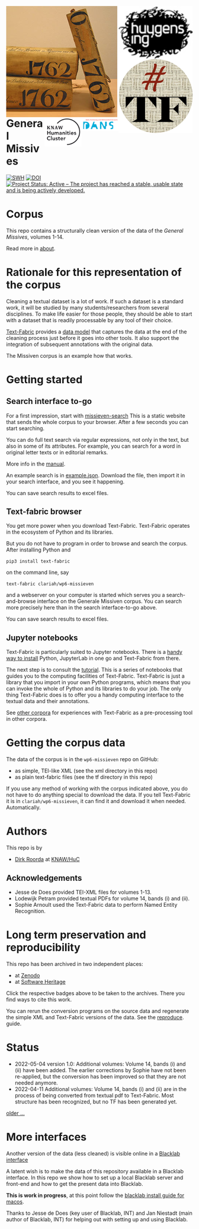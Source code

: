 <div>
<img src="docs/images/logo.png" align="left" width="300"/>
<img src="docs/images/huygenslogo.png" align="right" width="200"/>
<img src="docs/images/tf.png" align="right" width="200"/>
<img src="docs/images/dans.png" align="right" width="100"/>
<img src="docs/images/huc.png" align="right" width="100"/>
</div>

# General Missives

[![SWH](https://archive.softwareheritage.org/badge/origin/https://github.com/Nino-cunei/oldassyrian/)](https://archive.softwareheritage.org/browse/origin/?origin_url=https://github.com/Dans-labs/clariah-gm)
[![DOI](https://zenodo.org/badge/292204502.svg)](https://zenodo.org/badge/latestdoi/292204502)
[![Project Status: Active – The project has reached a stable, usable state and is being actively developed.](https://www.repostatus.org/badges/latest/active.svg)](https://www.repostatus.org/#active)


# Corpus

This repo contains a structurally clean version of the data of the *General Missives*, volumes 1-14.

Read more in [about](docs/about.md).

# Rationale for this representation of the corpus

Cleaning a textual dataset is a lot of work.
If such a dataset is a standard work, it will be studied by many students/researchers from several
disciplines. 
To make life easier for those people, they should be able to start with a dataset that is readily
processable by any tool of their choice.

[Text-Fabric](https://github.com/annotation/text-fabric)
provides a
[data model](https://annotation.github.io/text-fabric/tf/about/datamodel.html)
that captures the data at the end of the cleaning process just
before it goes into other tools.
It also support the integration of subsequent annotations with the original data.

The Missiven corpus is an example how that works.

# Getting started

## Search interface to-go

For a first impression, start with
[missieven-search](https://CLARIAH.github.io/wp6-missieven-search/)
This is a static website that sends the whole corpus to your browser.
After a few seconds you can start searching.

You can do full text search via regular expressions, not only in the text,
but also in some of its attributes. For example, you can search for a word
in original letter texts or in editorial remarks.

More info in the
[manual](https://annotation.github.io/text-fabric/tf/about/clientmanual.html).

An example search is in [example.json](example.json).
Download the file, then import it in your search interface, and you see it happening.

You can save search results to excel files.

## Text-fabric browser

You get more power when you download Text-Fabric.
Text-Fabric operates in the ecosystem of Python and its libraries.

But you do not have to program in order to browse and search the corpus.
After installing Python and

```
pip3 install text-fabric
```

on the command line, say

```
text-fabric clariah/wp6-missieven
```

and a webserver on your computer is started which serves you a search-and-browse
interface on the Generale Missiven corpus.
You can search more precisely here than in the search interface-to-go above.

You can save search results to excel files.

## Jupyter notebooks

Text-Fabric is particularly suited to Jupyter notebooks.
There is a
[handy way to install](https://annotation.github.io/text-fabric/tf/about/install.html)
Python, JupyterLab in one go and Text-Fabric from there.

The next step is to consult the 
[tutorial](https://nbviewer.jupyter.org/github/CLARIAH/wp6-missiven/blob/master/tutorial/start.ipynb).
This is a series of notebooks that guides you to the computing facilities of Text-Fabric.
Text-Fabric is just a library that you import in your own Python programs,
which means that you can invoke the whole of Python and its libraries to do your job.
The only thing Text-Fabric does is to offer you a handy computing interface to the
textual data and their annotations.

See
[other corpora](https://annotation.github.io/text-fabric/tf/about/corpora.html)
for experiences with Text-Fabric as a pre-processing tool in other corpora.


# Getting the corpus data

The data of the corpus is in the `wp6-missieven` repo on GitHub:

* as simple, TEI-like XML (see the xml directory in this repo)
* as plain text-fabric files (see the tf directory in this repo)

If you use any method of working with the corpus indicated above, you do not have to
do anything special to download the data.
If you tell Text-Fabric it is in `clariah/wp6-missieven`,
it can find it and download it when needed. Automatically.


# Authors

This repo is by

*   [Dirk Roorda](https://github.com/dirkroorda) at
    [KNAW/HuC](https://huc.knaw.nl/di/text/)

## Acknowledgements

* Jesse de Does provided TEI-XML files for volumes 1-13.
* Lodewijk Petram provided textual PDFs for volume 14, bands (i) and (ii).
* Sophie Arnoult used the Text-Fabric data to perform Named Entity Recognition.

# Long term preservation and reproducibility

This repo has been archived in two independent places:

* at [Zenodo](https://zenodo.org)
* at [Software Heritage](https://archive.softwareheritage.org)

Click the respective badges above to be taken to the archives.
There you find ways to cite this work.

You can rerun the conversion programs on the source data and
regenerate the simple XML and Text-Fabric versions of the data.
See the
[reproduce](https://github.com/CLARIAH/wp6-missieven/blob/master/docs/reproduce.md).
guide.

# Status

*   2022-05-04 version 1.0: Additional volumes: Volume 14, bands (i) and (ii) have been added.
    The earlier corrections by Sophie have not been re-applied, but the conversion has been improved 
    so that they are not needed anymore.
*   2022-04-11 Additional volumes: Volume 14, bands (i) and (ii) are in the process of being converted from
    textual pdf to Text-Fabric. Most structure has been recognized, but no TF has been generated yet.

[older ...](docs/history.md)


# More interfaces
Another version of the data (less cleaned) is visible online in a
[Blacklab interface ](http://corpora.ato.ivdnt.org/corpus-frontend/Missiven/search)

A latent wish is to make the data of this repository available in a Blacklab interface.
In this repo we show how to set up a local Blacklab server and front-end and how to get the
present data into Blacklab.

**This is work in progress**, at this point follow the
[blacklab install guide for macos](https://github.com/CLARIAH/wp6-missieven/blob/master/blacklab/install.md).

Thanks to Jesse de Does (key user of Blacklab, INT) and
Jan Niestadt (main author of Blacklab, INT) for helping out with setting up and using Blacklab.
